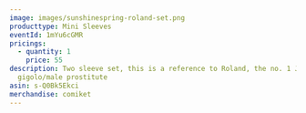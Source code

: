 ```yaml
---
image: images/sunshinespring-roland-set.png
producttype: Mini Sleeves
eventId: 1mYu6cGMR
pricings:
  - quantity: 1
    price: 55
description: Two sleeve set, this is a reference to Roland, the no. 1 Japanese
  gigolo/male prostitute
asin: s-Q0Bk5Ekci
merchandise: comiket
---
```

